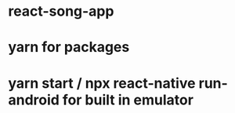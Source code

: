 # react-song-app
# yarn for packages
# yarn start / npx react-native run-android for built in emulator
